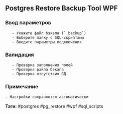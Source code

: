 ## Postgres Restore Backup Tool WPF

### Ввод параметров
       - Укажите файл бэкапа (`.backup`)
       - Выберите папку с SQL-скриптами
       - Введите параметры подключения
### Валидация
       - Проверка заполнения полей
       - Проверка файла бэкапа
       - Проверка отсутствия БД
### Примечание
    - Настройки сохраняются автоматически

**Тэги:** #postgres #pg_restore #wpf #sql_scripts
